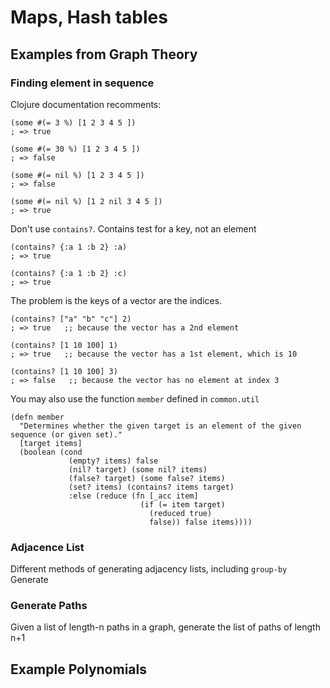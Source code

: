 # Maps, Hash tables

## Examples from Graph Theory
### Finding element in sequence

Clojure documentation recomments:
```
(some #(= 3 %) [1 2 3 4 5 ])
; => true

(some #(= 30 %) [1 2 3 4 5 ])
; => false

(some #(= nil %) [1 2 3 4 5 ])
; => false

(some #(= nil %) [1 2 nil 3 4 5 ])
; => true
```

Don't use `contains?`.   Contains test for a key, not an element
```
(contains? {:a 1 :b 2} :a)
; => true

(contains? {:a 1 :b 2} :c)
; => true
```
The problem is the keys of a vector are the indices.

```
(contains? ["a" "b" "c"] 2)
; => true   ;; because the vector has a 2nd element

(contains? [1 10 100] 1)
; => true   ;; because the vector has a 1st element, which is 10

(contains? [1 10 100] 3)
; => false   ;; because the vector has no element at index 3
```

You may also use the function `member` defined in `common.util`

```
(defn member
  "Determines whether the given target is an element of the given sequence (or given set)."
  [target items]
  (boolean (cond
             (empty? items) false
             (nil? target) (some nil? items)
             (false? target) (some false? items)
             (set? items) (contains? items target)
             :else (reduce (fn [_acc item]
                             (if (= item target)
                               (reduced true)
                               false)) false items))))
```


### Adjacence List
Different methods of generating adjacency lists, including `group-by`
Generate 
### Generate Paths
Given a list of length-n paths in a graph, generate the list of paths of length n+1

## Example Polynomials
